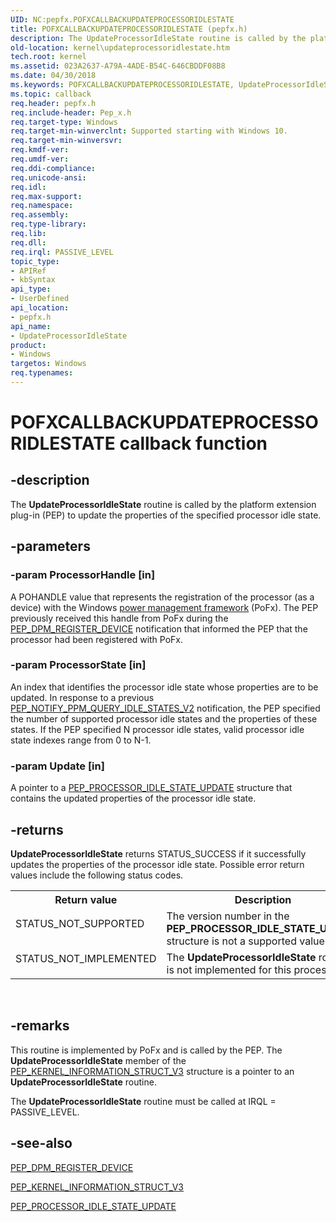 ```yaml
---
UID: NC:pepfx.POFXCALLBACKUPDATEPROCESSORIDLESTATE
title: POFXCALLBACKUPDATEPROCESSORIDLESTATE (pepfx.h)
description: The UpdateProcessorIdleState routine is called by the platform extension plug-in (PEP) to update the properties of the specified processor idle state.
old-location: kernel\updateprocessoridlestate.htm
tech.root: kernel
ms.assetid: 023A2637-A79A-4ADE-B54C-646CBDDF08B8
ms.date: 04/30/2018
ms.keywords: POFXCALLBACKUPDATEPROCESSORIDLESTATE, UpdateProcessorIdleState, UpdateProcessorIdleState routine [Kernel-Mode Driver Architecture], kernel.updateprocessoridlestate, pepfx/UpdateProcessorIdleState
ms.topic: callback
req.header: pepfx.h
req.include-header: Pep_x.h
req.target-type: Windows
req.target-min-winverclnt: Supported starting with Windows 10.
req.target-min-winversvr: 
req.kmdf-ver: 
req.umdf-ver: 
req.ddi-compliance: 
req.unicode-ansi: 
req.idl: 
req.max-support: 
req.namespace: 
req.assembly: 
req.type-library: 
req.lib: 
req.dll: 
req.irql: PASSIVE_LEVEL
topic_type:
- APIRef
- kbSyntax
api_type:
- UserDefined
api_location:
- pepfx.h
api_name:
- UpdateProcessorIdleState
product:
- Windows
targetos: Windows
req.typenames: 
---
```


# POFXCALLBACKUPDATEPROCESSORIDLESTATE callback function


## -description


The <b>UpdateProcessorIdleState</b> routine is called by the platform extension plug-in (PEP) to update the properties of the specified processor idle state.


## -parameters




### -param ProcessorHandle [in]

A POHANDLE value that represents the registration of the processor (as a device) with the Windows <a href="https://docs.microsoft.com/windows-hardware/drivers/ddi/content/index">power management framework</a> (PoFx). The PEP previously received this handle from PoFx during the <a href="https://docs.microsoft.com/windows-hardware/drivers/ddi/content/pepfx/ns-pepfx-_pep_register_crashdump_device">PEP_DPM_REGISTER_DEVICE</a> notification that informed the PEP that the processor had been registered with PoFx.


### -param ProcessorState [in]

An index that identifies the processor idle state whose properties are to be updated. In response to a previous <a href="https://docs.microsoft.com/windows-hardware/drivers/ddi/content/pepfx/ns-pepfx-_pep_ppm_query_idle_states_v2">PEP_NOTIFY_PPM_QUERY_IDLE_STATES_V2</a> notification, the PEP specified the number of supported processor idle states and the properties of these states. If the PEP specified N processor idle states, valid processor idle state indexes range from 0 to N-1.


### -param Update [in]

A pointer to a <a href="https://docs.microsoft.com/windows-hardware/drivers/ddi/content/pepfx/ns-pepfx-_pep_processor_idle_state_update">PEP_PROCESSOR_IDLE_STATE_UPDATE</a> structure that contains the updated properties of the processor idle state.


## -returns



<b>UpdateProcessorIdleState</b> returns STATUS_SUCCESS if it successfully updates the properties of the processor idle state. Possible error return values include the following status codes.

<table>
<tr>
<th>Return value</th>
<th>Description</th>
</tr>
<tr>
<td width="40%">
<dl>
<dt>STATUS_NOT_SUPPORTED</dt>
</dl>
</td>
<td width="60%">
The version number in the <b>PEP_PROCESSOR_IDLE_STATE_UPDATE</b> structure is not a supported value.

</td>
</tr>
<tr>
<td width="40%">
<dl>
<dt>STATUS_NOT_IMPLEMENTED</dt>
</dl>
</td>
<td width="60%">
The <b>UpdateProcessorIdleState</b> routine is not implemented for this processor.

</td>
</tr>
</table>
 




## -remarks



This routine is implemented by PoFx and is called by the PEP. The <b>UpdateProcessorIdleState</b> member of the <a href="https://docs.microsoft.com/windows-hardware/drivers/ddi/content/pepfx/ns-pepfx-_pep_kernel_information_struct_v3">PEP_KERNEL_INFORMATION_STRUCT_V3</a> structure is a pointer to an <b>UpdateProcessorIdleState</b> routine.

The <b>UpdateProcessorIdleState</b> routine must be called at IRQL = PASSIVE_LEVEL.




## -see-also




<a href="https://docs.microsoft.com/windows-hardware/drivers/ddi/content/pepfx/ns-pepfx-_pep_register_crashdump_device">PEP_DPM_REGISTER_DEVICE</a>



<a href="https://docs.microsoft.com/windows-hardware/drivers/ddi/content/pepfx/ns-pepfx-_pep_kernel_information_struct_v3">PEP_KERNEL_INFORMATION_STRUCT_V3</a>



<a href="https://docs.microsoft.com/windows-hardware/drivers/ddi/content/pepfx/ns-pepfx-_pep_processor_idle_state_update">PEP_PROCESSOR_IDLE_STATE_UPDATE</a>
 

 

